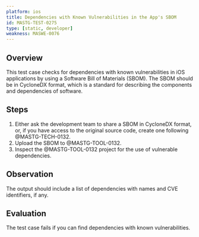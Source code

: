 ```yaml
---
platform: ios
title: Dependencies with Known Vulnerabilities in the App's SBOM
id: MASTG-TEST-0275
type: [static, developer]
weakness: MASWE-0076
---
```


## Overview

This test case checks for dependencies with known vulnerabilities in iOS applications by using a Software Bill of Materials (SBOM). The SBOM should be in CycloneDX format, which is a standard for describing the components and dependencies of software.

## Steps

1. Either ask the development team to share a SBOM in CycloneDX format, or, if you have access to the original source code, create one following @MASTG-TECH-0132.
2. Upload the SBOM to @MASTG-TOOL-0132.
3. Inspect the @MASTG-TOOL-0132 project for the use of vulnerable dependencies.

## Observation

The output should include a list of dependencies with names and CVE identifiers, if any.

## Evaluation

The test case fails if you can find dependencies with known vulnerabilities.
